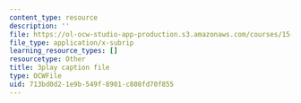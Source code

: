 ```yaml
---
content_type: resource
description: ''
file: https://ol-ocw-studio-app-production.s3.amazonaws.com/courses/15-390-new-enterprises-spring-2013/713bd0d21e9b549f8901c808fd70f855_NExvTgq5IM4.vtt
file_type: application/x-subrip
learning_resource_types: []
resourcetype: Other
title: 3play caption file
type: OCWFile
uid: 713bd0d2-1e9b-549f-8901-c808fd70f855
---
```

